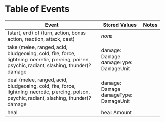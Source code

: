 # Table of Events

Event | Stored Values | Notes
--- | --- | ---
(start, end) of (turn, action, bonus action, reaction, attack, cast) | *none* |
take (melee, ranged, acid, bludgeoning, cold, fire, force, lightning, necrotic, piercing, poison, psychic, radiant, slashing, thunder)? damage | damage: Damage<br>damageType: DamageUnit |
deal (melee, ranged, acid, bludgeoning, cold, fire, force, lightning, necrotic, piercing, poison, psychic, radiant, slashing, thunder)? damage | damage: Damage<br>damageType: DamageUnit |
heal | heal: Amount |
